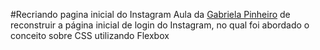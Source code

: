 #Recriando pagina inicial do Instagram
Aula da <a href="https://github.com/SpruceGabriela/">Gabriela Pinheiro</a> de reconstruir a página inicial de login do Instagram, no qual foi abordado o conceito sobre CSS utilizando Flexbox